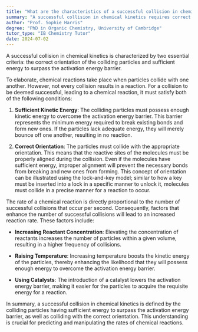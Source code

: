 ```yaml
---
title: "What are the characteristics of a successful collision in chemical kinetics?"
summary: "A successful collision in chemical kinetics requires correct orientation and sufficient energy to overcome the activation energy barrier."
author: "Prof. Sophie Harris"
degree: "PhD in Organic Chemistry, University of Cambridge"
tutor_type: "IB Chemistry Tutor"
date: 2024-07-02
---
```


A successful collision in chemical kinetics is characterized by two essential criteria: the correct orientation of the colliding particles and sufficient energy to surpass the activation energy barrier.

To elaborate, chemical reactions take place when particles collide with one another. However, not every collision results in a reaction. For a collision to be deemed successful, leading to a chemical reaction, it must satisfy both of the following conditions:

1. **Sufficient Kinetic Energy**: The colliding particles must possess enough kinetic energy to overcome the activation energy barrier. This barrier represents the minimum energy required to break existing bonds and form new ones. If the particles lack adequate energy, they will merely bounce off one another, resulting in no reaction.

2. **Correct Orientation**: The particles must collide with the appropriate orientation. This means that the reactive sites of the molecules must be properly aligned during the collision. Even if the molecules have sufficient energy, improper alignment will prevent the necessary bonds from breaking and new ones from forming. This concept of orientation can be illustrated using the lock-and-key model; similar to how a key must be inserted into a lock in a specific manner to unlock it, molecules must collide in a precise manner for a reaction to occur.

The rate of a chemical reaction is directly proportional to the number of successful collisions that occur per second. Consequently, factors that enhance the number of successful collisions will lead to an increased reaction rate. These factors include:

- **Increasing Reactant Concentration**: Elevating the concentration of reactants increases the number of particles within a given volume, resulting in a higher frequency of collisions.
  
- **Raising Temperature**: Increasing temperature boosts the kinetic energy of the particles, thereby enhancing the likelihood that they will possess enough energy to overcome the activation energy barrier.

- **Using Catalysts**: The introduction of a catalyst lowers the activation energy barrier, making it easier for the particles to acquire the requisite energy for a reaction.

In summary, a successful collision in chemical kinetics is defined by the colliding particles having sufficient energy to surpass the activation energy barrier, as well as colliding with the correct orientation. This understanding is crucial for predicting and manipulating the rates of chemical reactions.
    